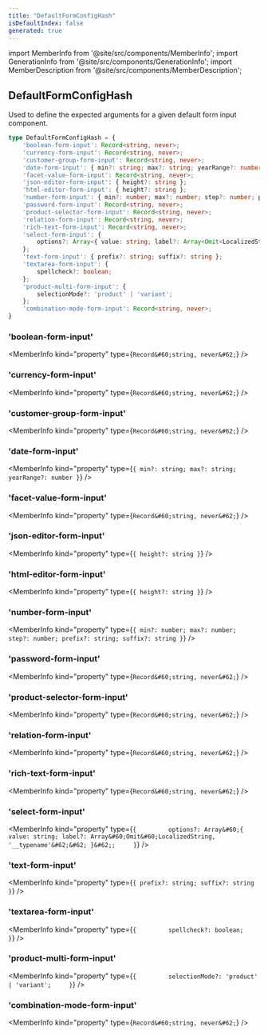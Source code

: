```yaml
---
title: "DefaultFormConfigHash"
isDefaultIndex: false
generated: true
---
```

<!-- This file was generated from the Vendure source. Do not modify. Instead, re-run the "docs:build" script -->
import MemberInfo from '@site/src/components/MemberInfo';
import GenerationInfo from '@site/src/components/GenerationInfo';
import MemberDescription from '@site/src/components/MemberDescription';


## DefaultFormConfigHash

<GenerationInfo sourceFile="packages/common/src/shared-types.ts" sourceLine="160" packageName="@bb-vendure/common" />

Used to define the expected arguments for a given default form input component.

```ts title="Signature"
type DefaultFormConfigHash = {
    'boolean-form-input': Record<string, never>;
    'currency-form-input': Record<string, never>;
    'customer-group-form-input': Record<string, never>;
    'date-form-input': { min?: string; max?: string; yearRange?: number };
    'facet-value-form-input': Record<string, never>;
    'json-editor-form-input': { height?: string };
    'html-editor-form-input': { height?: string };
    'number-form-input': { min?: number; max?: number; step?: number; prefix?: string; suffix?: string };
    'password-form-input': Record<string, never>;
    'product-selector-form-input': Record<string, never>;
    'relation-form-input': Record<string, never>;
    'rich-text-form-input': Record<string, never>;
    'select-form-input': {
        options?: Array<{ value: string; label?: Array<Omit<LocalizedString, '__typename'>> }>;
    };
    'text-form-input': { prefix?: string; suffix?: string };
    'textarea-form-input': {
        spellcheck?: boolean;
    };
    'product-multi-form-input': {
        selectionMode?: 'product' | 'variant';
    };
    'combination-mode-form-input': Record<string, never>;
}
```

<div className="members-wrapper">

### 'boolean-form-input'

<MemberInfo kind="property" type={`Record&#60;string, never&#62;`}   />


### 'currency-form-input'

<MemberInfo kind="property" type={`Record&#60;string, never&#62;`}   />


### 'customer-group-form-input'

<MemberInfo kind="property" type={`Record&#60;string, never&#62;`}   />


### 'date-form-input'

<MemberInfo kind="property" type={`{ min?: string; max?: string; yearRange?: number }`}   />


### 'facet-value-form-input'

<MemberInfo kind="property" type={`Record&#60;string, never&#62;`}   />


### 'json-editor-form-input'

<MemberInfo kind="property" type={`{ height?: string }`}   />


### 'html-editor-form-input'

<MemberInfo kind="property" type={`{ height?: string }`}   />


### 'number-form-input'

<MemberInfo kind="property" type={`{ min?: number; max?: number; step?: number; prefix?: string; suffix?: string }`}   />


### 'password-form-input'

<MemberInfo kind="property" type={`Record&#60;string, never&#62;`}   />


### 'product-selector-form-input'

<MemberInfo kind="property" type={`Record&#60;string, never&#62;`}   />


### 'relation-form-input'

<MemberInfo kind="property" type={`Record&#60;string, never&#62;`}   />


### 'rich-text-form-input'

<MemberInfo kind="property" type={`Record&#60;string, never&#62;`}   />


### 'select-form-input'

<MemberInfo kind="property" type={`{         options?: Array&#60;{ value: string; label?: Array&#60;Omit&#60;LocalizedString, '__typename'&#62;&#62; }&#62;;     }`}   />


### 'text-form-input'

<MemberInfo kind="property" type={`{ prefix?: string; suffix?: string }`}   />


### 'textarea-form-input'

<MemberInfo kind="property" type={`{         spellcheck?: boolean;     }`}   />


### 'product-multi-form-input'

<MemberInfo kind="property" type={`{         selectionMode?: 'product' | 'variant';     }`}   />


### 'combination-mode-form-input'

<MemberInfo kind="property" type={`Record&#60;string, never&#62;`}   />




</div>
